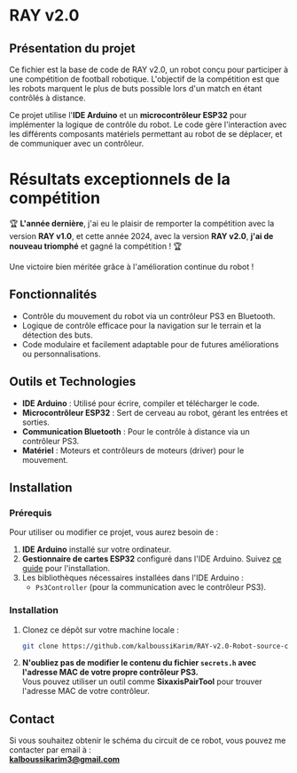 ﻿# RAY v2.0

## Présentation du projet

Ce fichier est la base de code de RAY v2.0, un robot conçu pour participer à une compétition de football robotique. L'objectif de la compétition est que les robots marquent le plus de buts possible lors d'un match en étant contrôlés à distance.

Ce projet utilise l'**IDE Arduino** et un **microcontrôleur ESP32** pour implémenter la logique de contrôle du robot. Le code gère l'interaction avec les différents composants matériels permettant au robot de se déplacer, et de communiquer avec un contrôleur.

# Résultats exceptionnels de la compétition

🏆 **L'année dernière**, j'ai eu le plaisir de remporter la compétition avec la version **RAY v1.0**, et cette année 2024, avec la version **RAY v2.0**, **j'ai de nouveau triomphé** et gagné la compétition ! 🏆

Une victoire bien méritée grâce à l'amélioration continue du robot !

## Fonctionnalités

- Contrôle du mouvement du robot via un contrôleur PS3 en Bluetooth.
- Logique de contrôle efficace pour la navigation sur le terrain et la détection des buts.
- Code modulaire et facilement adaptable pour de futures améliorations ou personnalisations.

## Outils et Technologies

- **IDE Arduino** : Utilisé pour écrire, compiler et télécharger le code.
- **Microcontrôleur ESP32** : Sert de cerveau au robot, gérant les entrées et sorties.
- **Communication Bluetooth** : Pour le contrôle à distance via un contrôleur PS3.
- **Matériel** : Moteurs et contrôleurs de moteurs (driver) pour le mouvement.

## Installation

### Prérequis

Pour utiliser ou modifier ce projet, vous aurez besoin de :

1. **IDE Arduino** installé sur votre ordinateur.
2. **Gestionnaire de cartes ESP32** configuré dans l'IDE Arduino. Suivez [ce guide](https://randomnerdtutorials.com/installing-esp32-arduino-ide-2-0/) pour l'installation.
3. Les bibliothèques nécessaires installées dans l'IDE Arduino :
   - `Ps3Controller` (pour la communication avec le contrôleur PS3).

### Installation

1. Clonez ce dépôt sur votre machine locale :
   ```bash
   git clone https://github.com/kalboussiKarim/RAY-v2.0-Robot-source-code.git  
   ```
2. **N'oubliez pas de modifier le contenu du fichier `secrets.h` avec l'adresse MAC de votre propre contrôleur PS3.**  
   Vous pouvez utiliser un outil comme **SixaxisPairTool** pour trouver l'adresse MAC de votre contrôleur.

## Contact

Si vous souhaitez obtenir le schéma du circuit de ce robot, vous pouvez me contacter par email à :  
**kalboussikarim3@gmail.com**
